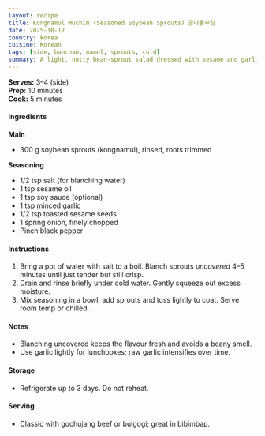 ```yaml
---
layout: recipe
title: Kongnamul Muchim (Seasoned Soybean Sprouts) 콩나물무침
date: 2025-10-17
country: korea
cuisine: Korean
tags: [side, banchan, namul, sprouts, cold]
summary: A light, nutty bean‑sprout salad dressed with sesame and garlic — crisp, refreshing and lunchbox‑friendly.
---
```

<div class="recipe-meta">
  <strong>Serves:</strong> 3–4 (side)<br>
  <strong>Prep:</strong> 10 minutes<br>
  <strong>Cook:</strong> 5 minutes<br>
</div>

<h4>Ingredients</h4>

<strong>Main</strong>
<ul>
<li>300 g soybean sprouts (kongnamul), rinsed, roots trimmed</li>
</ul>

<strong>Seasoning</strong>
<ul>
<li>1/2 tsp salt (for blanching water)</li>
<li>1 tsp sesame oil</li>
<li>1 tsp soy sauce (optional)</li>
<li>1 tsp minced garlic</li>
<li>1/2 tsp toasted sesame seeds</li>
<li>1 spring onion, finely chopped</li>
<li>Pinch black pepper</li>
</ul>

<h4>Instructions</h4>
<ol>
<li>Bring a pot of water with salt to a boil. Blanch sprouts <em>uncovered</em> 4–5 minutes until just tender but still crisp.</li>
<li>Drain and rinse briefly under cold water. Gently squeeze out excess moisture.</li>
<li>Mix seasoning in a bowl, add sprouts and toss lightly to coat. Serve room temp or chilled.</li>
</ol>

<h4>Notes</h4>
<ul>
<li>Blanching uncovered keeps the flavour fresh and avoids a beany smell.</li>
<li>Use garlic lightly for lunchboxes; raw garlic intensifies over time.</li>
</ul>

<h4>Storage</h4>
<ul><li>Refrigerate up to 3 days. Do not reheat.</li></ul>

<h4>Serving</h4>
<ul><li>Classic with gochujang beef or bulgogi; great in bibimbap.</li></ul>
